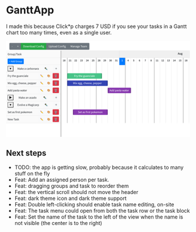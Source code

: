 # GanttApp

I made this because Click*p charges 7 USD if you see your tasks in a Gantt chart too many times, even as a single user.

![GanttApp Preview](assets/overview.png)


## Next steps
- TODO: the app is getting slow, probably because it calculates to many stuff on the fly
- Feat: Add an assigned person per task.
- Feat: dragging groups and task to reorder them 
- Feat: the vertical scroll should not move the header
- Feat: dark theme icon and dark theme support
- Feat: Double left-clicking should enable task name editing, on-site
- Feat: The task menu could open from both the task row or the task block
- Feat: Set the name of the task to the left of the view when the name is not visible (the center is to the right)
